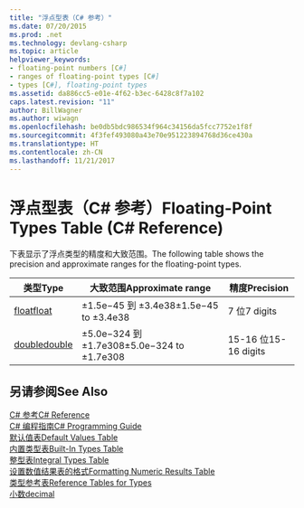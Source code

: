 ```yaml
---
title: "浮点型表（C# 参考）"
ms.date: 07/20/2015
ms.prod: .net
ms.technology: devlang-csharp
ms.topic: article
helpviewer_keywords:
- floating-point numbers [C#]
- ranges of floating-point types [C#]
- types [C#], floating-point types
ms.assetid: da886cc5-e01e-4f62-b3ec-6428c8f7a102
caps.latest.revision: "11"
author: BillWagner
ms.author: wiwagn
ms.openlocfilehash: be0db5bdc986534f964c34156da5fcc7752e1f8f
ms.sourcegitcommit: 4f3fef493080a43e70e951223894768d36ce430a
ms.translationtype: HT
ms.contentlocale: zh-CN
ms.lasthandoff: 11/21/2017
---
```

# <a name="floating-point-types-table-c-reference"></a><span data-ttu-id="1cf3d-102">浮点型表（C# 参考）</span><span class="sxs-lookup"><span data-stu-id="1cf3d-102">Floating-Point Types Table (C# Reference)</span></span>
<span data-ttu-id="1cf3d-103">下表显示了浮点类型的精度和大致范围。</span><span class="sxs-lookup"><span data-stu-id="1cf3d-103">The following table shows the precision and approximate ranges for the floating-point types.</span></span>  
  
|<span data-ttu-id="1cf3d-104">类型</span><span class="sxs-lookup"><span data-stu-id="1cf3d-104">Type</span></span>|<span data-ttu-id="1cf3d-105">大致范围</span><span class="sxs-lookup"><span data-stu-id="1cf3d-105">Approximate range</span></span>|<span data-ttu-id="1cf3d-106">精度</span><span class="sxs-lookup"><span data-stu-id="1cf3d-106">Precision</span></span>|  
|----------|-----------------------|---------------|  
|[<span data-ttu-id="1cf3d-107">float</span><span class="sxs-lookup"><span data-stu-id="1cf3d-107">float</span></span>](float.md)|<span data-ttu-id="1cf3d-108">±1.5e−45 到 ±3.4e38</span><span class="sxs-lookup"><span data-stu-id="1cf3d-108">±1.5e−45 to ±3.4e38</span></span>|<span data-ttu-id="1cf3d-109">7 位</span><span class="sxs-lookup"><span data-stu-id="1cf3d-109">7 digits</span></span>|  
|[<span data-ttu-id="1cf3d-110">double</span><span class="sxs-lookup"><span data-stu-id="1cf3d-110">double</span></span>](double.md)|<span data-ttu-id="1cf3d-111">±5.0e−324 到 ±1.7e308</span><span class="sxs-lookup"><span data-stu-id="1cf3d-111">±5.0e−324 to ±1.7e308</span></span>|<span data-ttu-id="1cf3d-112">15-16 位</span><span class="sxs-lookup"><span data-stu-id="1cf3d-112">15-16 digits</span></span>|  
  
## <a name="see-also"></a><span data-ttu-id="1cf3d-113">另请参阅</span><span class="sxs-lookup"><span data-stu-id="1cf3d-113">See Also</span></span>  
 [<span data-ttu-id="1cf3d-114">C# 参考</span><span class="sxs-lookup"><span data-stu-id="1cf3d-114">C# Reference</span></span>](../../../csharp/language-reference/index.md)  
 [<span data-ttu-id="1cf3d-115">C# 编程指南</span><span class="sxs-lookup"><span data-stu-id="1cf3d-115">C# Programming Guide</span></span>](../../../csharp/programming-guide/index.md)  
 [<span data-ttu-id="1cf3d-116">默认值表</span><span class="sxs-lookup"><span data-stu-id="1cf3d-116">Default Values Table</span></span>](default-values-table.md)  
 [<span data-ttu-id="1cf3d-117">内置类型表</span><span class="sxs-lookup"><span data-stu-id="1cf3d-117">Built-In Types Table</span></span>](built-in-types-table.md)  
 [<span data-ttu-id="1cf3d-118">整型表</span><span class="sxs-lookup"><span data-stu-id="1cf3d-118">Integral Types Table</span></span>](integral-types-table.md)  
 [<span data-ttu-id="1cf3d-119">设置数值结果表的格式</span><span class="sxs-lookup"><span data-stu-id="1cf3d-119">Formatting Numeric Results Table</span></span>](formatting-numeric-results-table.md)  
 [<span data-ttu-id="1cf3d-120">类型参考表</span><span class="sxs-lookup"><span data-stu-id="1cf3d-120">Reference Tables for Types</span></span>](reference-tables-for-types.md)  
 [<span data-ttu-id="1cf3d-121">小数</span><span class="sxs-lookup"><span data-stu-id="1cf3d-121">decimal</span></span>](decimal.md)
